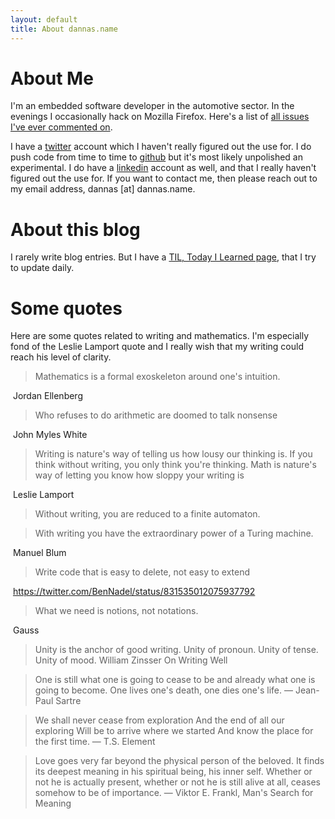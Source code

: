 ```yaml
---
layout: default
title: About dannas.name
---
```


# About Me
I'm an embedded software developer in the automotive sector. In the evenings I occasionally hack on Mozilla Firefox. Here's a list of [all issues I've ever commented on](https://bugzilla.mozilla.org/buglist.cgi?query_format=advanced&emailtype1=exact&emaillongdesc1=1&email1=dannas%40dannas.name&list_id=13734517).

I have a [twitter](https://twitter.com/dannas_) account which I haven't really figured out the use for. I do push code from time to time to [github](https://github.com/dannas) but it's most likely unpolished an experimental. I do have a [linkedin](https://linkedin.com/in/dannas) account as well, and that I really haven't figured out the use for. If you want to contact me, then please reach out to my email address, dannas [at] dannas.name.

# About this blog
I rarely write blog entries. But I have a [TIL, Today I Learned page](/TIL.html), that I try to update daily.

# Some quotes

Here are some quotes related to writing and mathematics. I'm especially fond of the Leslie Lamport quote and I really wish that my writing could reach his level of clarity.

> Mathematics is a formal exoskeleton around one's intuition.

​        Jordan Ellenberg

> Who refuses to do arithmetic are doomed to talk nonsense

​        John Myles White

> Writing is nature's way of telling us how lousy our thinking is.
>If you think without writing, you only think you're thinking.
> Math is nature's way of letting you know how sloppy your writing is

​        Leslie Lamport

> Without writing, you are reduced to a finite automaton.

> With writing you have the extraordinary power of a Turing machine.

​        Manuel Blum

> Write code that is easy to delete, not easy to extend

​        https://twitter.com/BenNadel/status/831535012075937792

> What we need is notions, not notations.

​        Gauss

> Unity is the anchor of good writing. Unity of pronoun. Unity of tense. Unity of mood.
  William Zinsser On Writing Well


> One is still what one is going to cease to be and already what one is going to become. One lives one's death, one dies one's life.
— Jean-Paul Sartre


> We shall never cease from exploration
> And the end of all our exploring
> Will be to arrive where we started
> And know the place for the first time.
— T.S. Element


> Love goes very far beyond the physical person of the beloved. It finds its
> deepest meaning in his spiritual being, his inner self. Whether or not he is
> actually present, whether or not he is still alive at all, ceases somehow to be
> of importance.
― Viktor E. Frankl, Man's Search for Meaning 
